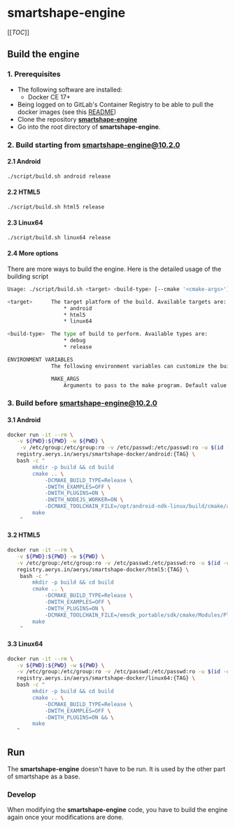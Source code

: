 # smartshape-engine
	
[[_TOC_]]

## Build the engine
### 1. Prerequisites
   - The following software are installed:
      - Docker CE 17+
   - Being logged on to GitLab's Container Registry to be able to pull the docker images (see this [README](https://git.aerys.in/aerys/smartshape-docker/-/blob/master/README.md))
   - Clone the repository [**smartshape-engine**](https://git.aerys.in/aerys/smartshape-engine)
   - Go into the root directory of **smartshape-engine**.


### 2. Build starting from **smartshape-engine@10.2.0**
#### 2.1 Android
```bash
./script/build.sh android release
```

#### 2.2 HTML5
```bash
./script/build.sh html5 release
```

#### 2.3 Linux64
```bash
./script/build.sh linux64 release
```

#### 2.4 More options
There are more ways to build the engine. Here is the detailed usage of the building script
```bash
Usage: ./script/build.sh <target> <build-type> [--cmake '<cmake-args>']

<target>      The target platform of the build. Available targets are:
                  * android
                  * html5
                  * linux64

<build-type>  The type of build to perform. Available types are:
                  * debug
                  * release

ENVIRONMENT VARIABLES
              The following environment variables can customize the build:

              MAKE_ARGS
                  Arguments to pass to the make program. Default value: -j8.
```

### 3. Build before **smartshape-engine@10.2.0**
#### 3.1 Android
```bash
docker run -it --rm \
   -v ${PWD}:${PWD} -w ${PWD} \
    -v /etc/group:/etc/group:ro -v /etc/passwd:/etc/passwd:ro -u $(id -u $USER):$(id -g $USER) \
   registry.aerys.in/aerys/smartshape-docker/android:{TAG} \
   bash -c "
        mkdir -p build && cd build
        cmake .. \
            -DCMAKE_BUILD_TYPE=Release \
            -DWITH_EXAMPLES=OFF \
            -DWITH_PLUGINS=ON \
            -DWITH_NODEJS_WORKER=ON \
            -DCMAKE_TOOLCHAIN_FILE=/opt/android-ndk-linux/build/cmake/android.toolchain.cmake
        make
    "
```

#### 3.2 HTML5
```bash
docker run -it --rm \
   -v ${PWD}:${PWD} -w ${PWD} \
   -v /etc/group:/etc/group:ro -v /etc/passwd:/etc/passwd:ro -u $(id -u $USER):$(id -g $USER) \
   registry.aerys.in/aerys/smartshape-docker/html5:{TAG} \
    bash -c "
        mkdir -p build && cd build
        cmake .. \
            -DCMAKE_BUILD_TYPE=Release \
            -DWITH_EXAMPLES=OFF \
            -DWITH_PLUGINS=ON \
            -DCMAKE_TOOLCHAIN_FILE=/emsdk_portable/sdk/cmake/Modules/Platform/Emscripten.cmake
        make
    "
```

#### 3.3 Linux64
```bash
docker run -it --rm \
   -v ${PWD}:${PWD} -w ${PWD} \
   -v /etc/group:/etc/group:ro -v /etc/passwd:/etc/passwd:ro -u $(id -u $USER):$(id -g $USER) \
   registry.aerys.in/aerys/smartshape-docker/linux64:{TAG} \
   bash -c "
        mkdir -p build && cd build
        cmake .. \
            -DCMAKE_BUILD_TYPE=Release \
            -DWITH_EXAMPLES=OFF \
            -DWITH_PLUGINS=ON && \
        make
   "
```

## Run

The **smartshape-engine** doesn't have to be run. It is used by the other part of smartshape as a base.

### Develop

When modifying the **smartshape-engine** code, you have to build the engine again once your modifications are done.

